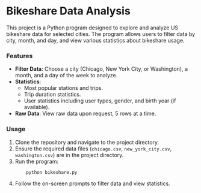 # Bikeshare Data Analysis
This project is a Python program designed to explore and analyze US bikeshare data for selected cities. The program allows users to filter data by city, month, and day, and view various statistics about bikeshare usage.

### Features
- **Filter Data**: Choose a city (Chicago, New York City, or Washington), a month, and a day of the week to analyze.
- **Statistics**:
    - Most popular stations and trips.
    - Trip duration statistics.
    - User statistics including user types, gender, and birth year (if available).
- **Raw Data**: View raw data upon request, 5 rows at a time.

### Usage
1. Clone the repository and navigate to the project directory.
2. Ensure the required data files (`chicago.csv`, `new_york_city.csv`, `washington.csv`) are in the project directory.
3. Run the program:
    ```bash
        python bikeshare.py
    ```
4. Follow the on-screen prompts to filter data and view statistics.